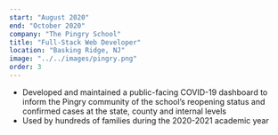 ```yaml
---
start: "August 2020"
end: "October 2020"
company: "The Pingry School"
title: "Full-Stack Web Developer"
location: "Basking Ridge, NJ"
image: "../../images/pingry.png"
order: 3
---
```


- Developed and maintained a public-facing COVID-19 dashboard to inform the Pingry community of the school’s reopening status and confirmed cases at the state, county and internal levels
- Used by hundreds of families during the 2020-2021 academic year

